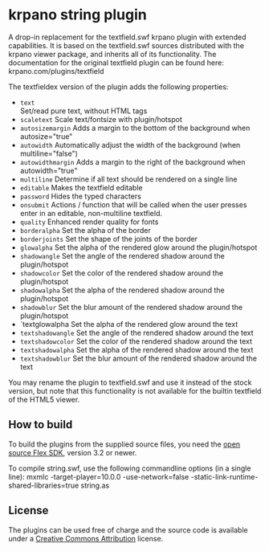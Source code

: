 krpano string plugin
====================

A drop-in replacement for the textfield.swf krpano plugin with 
extended capabilities. It is based on the textfield.swf sources 
distributed with the krpano viewer package, and inherits all of 
its functionality. The documentation for the original textfield 
plugin can be found here:
krpano.com/plugins/textfield

The textfieldex version of the plugin adds the following properties:

* `text`		
	Set/read pure text, without HTML tags
* `scaletext`
	Scale text/fontsize with plugin/hotspot
* `autosizemargin`
	Adds a margin to the bottom of the background when autosize="true"
* `autowidth`
	Automatically adjust the width of the background (when multiline="false")
* `autowidthmargin`
	Adds a margin to the right of the background when autowidth="true"
* `multiline`
	Determine if all text should be rendered on a single line	
* `editable`
	Makes the textfield editable
* `password`
	Hides the typed characters
* `onsubmit`
	Actions / function that will be called when the user presses enter in an editable, non-multiline textfield.
* `quality`
	Enhanced render quality for fonts
* `borderalpha`
	Set the alpha of the border
* `borderjoints`
	Set the shape of the joints of the border	
* `glowalpha`
	Set the alpha of the rendered glow around the plugin/hotspot
* `shadowangle`
	Set the angle of the rendered shadow around the plugin/hotspot
* `shadowcolor`
	Set the color of the rendered shadow around the plugin/hotspot
* `shadowalpha`
	Set the alpha of the rendered shadow around the plugin/hotspot
* `shadowblur`
	Set the blur amount of the rendered shadow around the plugin/hotspot
* `textglowalpha
	Set the alpha of the rendered glow around the text
* `textshadowangle`
	Set the angle of the rendered shadow around the text
* `textshadowcolor`
	Set the color of the rendered shadow around the text
* `textshadowalpha`
	Set the alpha of the rendered shadow around the text
* `textshadowblur`
	Set the blur amount of the rendered shadow around the text
	
You may rename the plugin to textfield.swf and use it instead of 
the stock version, but note that this functionality is not available 
for the builtin textfield of the HTML5 viewer.
	

How to build
------------

To build the plugins from the supplied source files, you need the 
[open source Flex SDK](http://opensource.adobe.com/wiki/display/flexsdk/Flex+SDK), version 3.2 or newer.

To compile string.swf, use the following commandline options
(in a single line):
	mxmlc -target-player=10.0.0 -use-network=false -static-link-runtime-shared-libraries=true string.as

	
License
-------

The plugins can be used free of charge and the source code is 
available under a [Creative Commons Attribution](http://creativecommons.org/licenses/by/3.0/) license.

